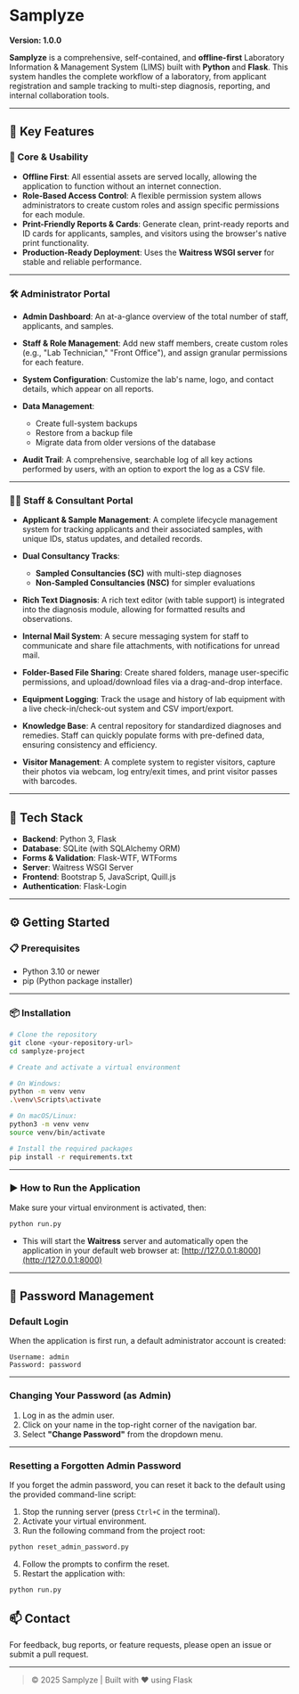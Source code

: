 # Samplyze

**Version: 1.0.0**

**Samplyze** is a comprehensive, self-contained, and **offline-first** Laboratory Information & Management System (LIMS) built with **Python** and **Flask**. This system handles the complete workflow of a laboratory, from applicant registration and sample tracking to multi-step diagnosis, reporting, and internal collaboration tools.

---

## 🚀 Key Features

### 🔧 Core & Usability

* **Offline First**: All essential assets are served locally, allowing the application to function without an internet connection.
* **Role-Based Access Control**: A flexible permission system allows administrators to create custom roles and assign specific permissions for each module.
* **Print-Friendly Reports & Cards**: Generate clean, print-ready reports and ID cards for applicants, samples, and visitors using the browser's native print functionality.
* **Production-Ready Deployment**: Uses the **Waitress WSGI server** for stable and reliable performance.

---

### 🛠️ Administrator Portal

* **Admin Dashboard**: An at-a-glance overview of the total number of staff, applicants, and samples.
* **Staff & Role Management**: Add new staff members, create custom roles (e.g., "Lab Technician," "Front Office"), and assign granular permissions for each feature.
* **System Configuration**: Customize the lab's name, logo, and contact details, which appear on all reports.
* **Data Management**:

  * Create full-system backups
  * Restore from a backup file
  * Migrate data from older versions of the database
* **Audit Trail**: A comprehensive, searchable log of all key actions performed by users, with an option to export the log as a CSV file.

---

### 👨‍💪 Staff & Consultant Portal

* **Applicant & Sample Management**: A complete lifecycle management system for tracking applicants and their associated samples, with unique IDs, status updates, and detailed records.
* **Dual Consultancy Tracks**:

  * **Sampled Consultancies (SC)** with multi-step diagnoses
  * **Non-Sampled Consultancies (NSC)** for simpler evaluations
* **Rich Text Diagnosis**: A rich text editor (with table support) is integrated into the diagnosis module, allowing for formatted results and observations.
* **Internal Mail System**: A secure messaging system for staff to communicate and share file attachments, with notifications for unread mail.
* **Folder-Based File Sharing**: Create shared folders, manage user-specific permissions, and upload/download files via a drag-and-drop interface.
* **Equipment Logging**: Track the usage and history of lab equipment with a live check-in/check-out system and CSV import/export.
* **Knowledge Base**: A central repository for standardized diagnoses and remedies. Staff can quickly populate forms with pre-defined data, ensuring consistency and efficiency.
* **Visitor Management**: A complete system to register visitors, capture their photos via webcam, log entry/exit times, and print visitor passes with barcodes.

---

## 🧪 Tech Stack

* **Backend**: Python 3, Flask
* **Database**: SQLite (with SQLAlchemy ORM)
* **Forms & Validation**: Flask-WTF, WTForms
* **Server**: Waitress WSGI Server
* **Frontend**: Bootstrap 5, JavaScript, Quill.js
* **Authentication**: Flask-Login

---

## ⚙️ Getting Started

### 📋 Prerequisites

* Python 3.10 or newer
* pip (Python package installer)

---

### 📦 Installation

```bash
# Clone the repository
git clone <your-repository-url>
cd samplyze-project

# Create and activate a virtual environment

# On Windows:
python -m venv venv
.\venv\Scripts\activate

# On macOS/Linux:
python3 -m venv venv
source venv/bin/activate

# Install the required packages
pip install -r requirements.txt
```

---

### ▶️ How to Run the Application

Make sure your virtual environment is activated, then:

```bash
python run.py
```

* This will start the **Waitress** server and automatically open the application in your default web browser at:
  [http://127.0.0.1:8000](http://127.0.0.1:8000)

---

## 🔐 Password Management

### Default Login

When the application is first run, a default administrator account is created:

```text
Username: admin
Password: password
```

---

### Changing Your Password (as Admin)

1. Log in as the admin user.
2. Click on your name in the top-right corner of the navigation bar.
3. Select **"Change Password"** from the dropdown menu.

---

### Resetting a Forgotten Admin Password

If you forget the admin password, you can reset it back to the default using the provided command-line script:

1. Stop the running server (press `Ctrl+C` in the terminal).
2. Activate your virtual environment.
3. Run the following command from the project root:

```bash
python reset_admin_password.py
```

4. Follow the prompts to confirm the reset.
5. Restart the application with:

```bash
python run.py
```


## 📫 Contact

For feedback, bug reports, or feature requests, please open an issue or submit a pull request.

---

> © 2025 Samplyze | Built with ❤️ using Flask
